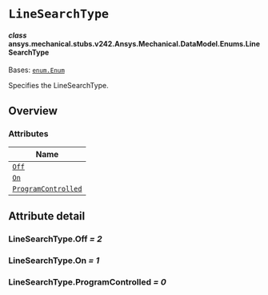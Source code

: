 # `LineSearchType`

<a id="ansys.mechanical.stubs.v242.Ansys.Mechanical.DataModel.Enums.LineSearchType"></a>

#### *class* ansys.mechanical.stubs.v242.Ansys.Mechanical.DataModel.Enums.LineSearchType

Bases: [`enum.Enum`](https://docs.python.org/3/library/enum.html#enum.Enum)

Specifies the LineSearchType.

<!-- !! processed by numpydoc !! -->

<a id="overview"></a>

## Overview

### Attributes

| Name |
| -------------------------------------------------------------------------------------------------------------------------------- |
| [`Off`](#LineSearchType.Off) |
| [`On`](#LineSearchType.On) |
| [`ProgramControlled`](#LineSearchType.ProgramControlled) |

<a id="attribute-detail"></a>

## Attribute detail

<a id="LineSearchType.Off"></a>

### LineSearchType.Off *= 2*

<a id="LineSearchType.On"></a>

### LineSearchType.On *= 1*

<a id="LineSearchType.ProgramControlled"></a>

### LineSearchType.ProgramControlled *= 0*


